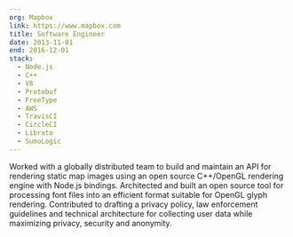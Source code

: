 ```yaml
---
org: Mapbox
link: https://www.mapbox.com
title: Software Engineer
date: 2013-11-01
end: 2016-12-01
stack:
  - Node.js
  - C++
  - V8
  - Protobuf
  - FreeType
  - AWS
  - TravisCI
  - CircleCI
  - Librato
  - SumoLogic
---
```

Worked with a globally distributed team to build and maintain an API for rendering static map images using an open source C++/OpenGL rendering engine with Node.js bindings. Architected and built an open source tool for processing font files into an efficient format suitable for OpenGL glyph rendering. Contributed to drafting a privacy policy, law enforcement guidelines and technical architecture for collecting user data while maximizing privacy, security and anonymity.
